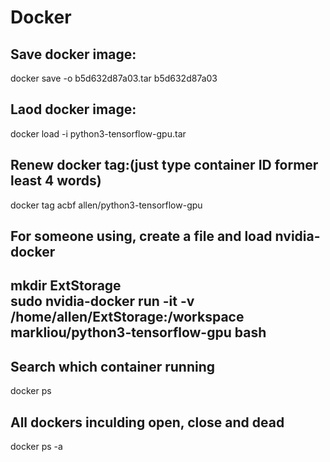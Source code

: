 # Docker

## Save docker image:  
docker save -o b5d632d87a03.tar b5d632d87a03  
## Laod docker image:  
docker load -i python3-tensorflow-gpu.tar  
## Renew docker tag:(just type container ID former least 4 words)  
docker tag acbf allen/python3-tensorflow-gpu
## For someone using, create a file and load nvidia-docker  
mkdir ExtStorage  
sudo nvidia-docker run -it -v /home/allen/ExtStorage:/workspace markliou/python3-tensorflow-gpu bash  
 ---  
## Search which container running  
docker ps  
## All dockers inculding open, close and dead  
docker ps -a  


